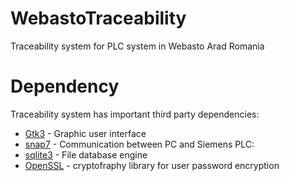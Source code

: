 # WebastoTraceability
Traceability system for PLC system in Webasto Arad Romania

# Dependency
Traceability system has important third party dependencies:
* [Gtk3](https://www.gtk.org/docs/installations/windows) - Graphic user interface
* [snap7](https://snap7.sourceforge.net/) - Communication between PC and Siemens PLC:
* [sqlite3](https://www.sqlite.org/index.html) - File database engine
* [OpenSSL](https://www.openssl.org/) - cryptofraphy library for user password encryption

